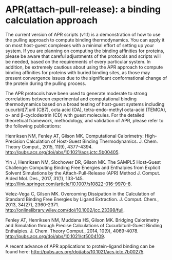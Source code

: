 # APR(attach-pull-release): a binding calculation approach

The current version of APR scripts (v1.1) is a demonstration of how to use the pulling approach to compute binding thermodynamics. 
You can apply it on most host-guest complexes with a minimal effort of setting up your system. 
If you are planning on computing the binding affinities for proteins, please be aware that
careful adjustments of the protocols and scripts will be needed, based on the requirements of every particular system. In addition,
be extremely cautious about using the APR approach to compute binding affinities for proteins with buried binding sites, as those
may present convergence issues due to the significant conformational change of the protein during the pulling process.     

The APR protocols have been used to generate moderate to strong correlations between experimental and computational binding thermodynamics based on a broad testing of host-guest systems
 including cucurbit[7]uril (CB7), octa acid (OA), tetra-endo-methyl octa-acid (TEMOA), α- and β-cyclodextrin (CD) with guest molecules. For the detailed theoretical framework, methodology, and validation of APR, please refer to the following publications:

Henriksen NM, Fenley AT, Gilson MK. Computational Calorimetry: High-Precision Calculation of Host-Guest Binding Thermodynamics. J. Chem. Theory Comput., 2015, 11(9), 4377-4394. 
http://pubs.acs.org/doi/abs/10.1021/acs.jctc.5b00405.
 
Yin J, Henriksen NM, Slochower DR, Gilson MK. The SAMPL5 Host-Guest Challenge: Computing Binding Free Energies and Enthalpies from Explicit Solvent Simulations by the Attach-Pull-Release
 (APR) Method J. Comput. Aided Mol. Des., 2017, 31(1), 133-145. http://link.springer.com/article/10.1007/s10822-016-9970-8.

Velez-Vega C, Gilson MK. Overcoming Dissipation in the Calculation of Standard Binding Free Energies by Ligand Extraction. J. Comput. Chem., 2013, 34(27), 2360-2371. http://onlinelibrary.wiley.com/doi/10.1002/jcc.23398/full.

Fenley AT, Henriksen NM, Muddana HS, Gilson MK. Bridging Calorimetry and Simulation through Precise Calculations of Cucurbituril-Guest Binding Enthalpies. 
J. Chem. Theory Comput., 2014, 10(9), 4069-4078. http://pubs.acs.org/doi/abs/10.1021/ct5004109.  

A recent advance of APR applications to protein-ligand binding can be found here: http://pubs.acs.org/doi/abs/10.1021/acs.jctc.7b00275.
